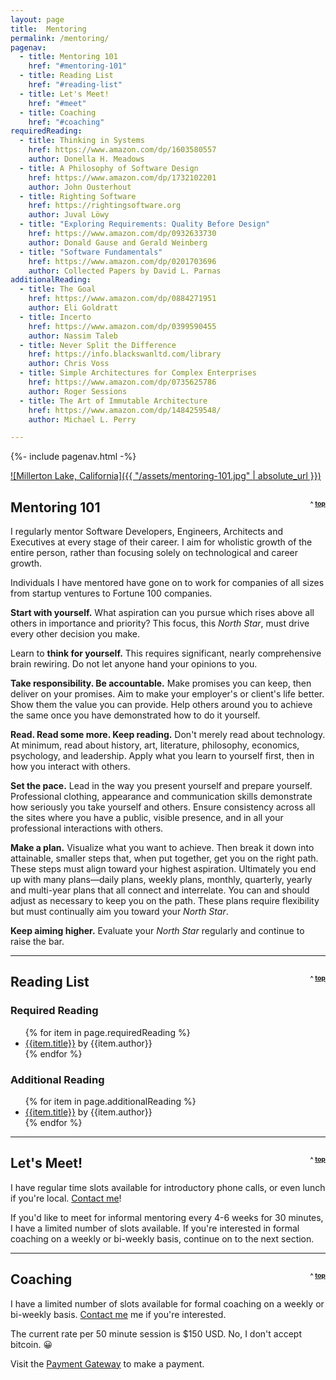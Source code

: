 ```yaml
---
layout: page
title:  Mentoring
permalink: /mentoring/
pagenav:
  - title: Mentoring 101
    href: "#mentoring-101"
  - title: Reading List
    href: "#reading-list"
  - title: Let's Meet!
    href: "#meet"
  - title: Coaching
    href: "#coaching"
requiredReading:
  - title: Thinking in Systems
    href: https://www.amazon.com/dp/1603580557
    author: Donella H. Meadows
  - title: A Philosophy of Software Design
    href: https://www.amazon.com/dp/1732102201
    author: John Ousterhout
  - title: Righting Software
    href: https://rightingsoftware.org
    author: Juval Löwy
  - title: "Exploring Requirements: Quality Before Design"
    href: https://www.amazon.com/dp/0932633730
    author: Donald Gause and Gerald Weinberg
  - title: "Software Fundamentals"
    href: https://www.amazon.com/dp/0201703696
    author: Collected Papers by David L. Parnas
additionalReading:
  - title: The Goal
    href: https://www.amazon.com/dp/0884271951
    author: Eli Goldratt
  - title: Incerto
    href: https://www.amazon.com/dp/0399590455
    author: Nassim Taleb
  - title: Never Split the Difference
    href: https://info.blackswanltd.com/library
    author: Chris Voss
  - title: Simple Architectures for Complex Enterprises
    href: https://www.amazon.com/dp/0735625786
    author: Roger Sessions
  - title: The Art of Immutable Architecture
    href: https://www.amazon.com/dp/1484259548/
    author: Michael L. Perry

---
```


{%- include pagenav.html -%}

[![Millerton Lake, California]({{ "/assets/mentoring-101.jpg" | absolute_url }})](/assets/mentoring-101.jpg)

<h2 id="mentoring-101">Mentoring 101 <span style="float: right; vertical-align: center; font-size: .5em">^ <a href="#top">top</a></span></h2>

I regularly mentor Software Developers, Engineers, Architects and Executives at every stage of their career. I aim for wholistic growth of the entire person, rather than focusing solely on technological and career growth.

Individuals I have mentored have gone on to work for companies of all sizes from startup ventures to Fortune 100 companies.

**Start with yourself.** What aspiration can you pursue which rises above all others in importance and priority? This focus, this *North Star*, must drive every other decision you make.

Learn to **think for yourself.** This requires significant, nearly comprehensive brain rewiring. Do not let anyone hand your opinions to you.

**Take responsibility. Be accountable.** Make promises you can keep, then deliver on your promises. Aim to make your employer's or client's life better. Show them the value you can provide. Help others around you to achieve the same once you have demonstrated how to do it yourself.

**Read. Read some more. Keep reading.** Don't merely read about technology. At minimum, read about history, art, literature, philosophy, economics, psychology, and leadership. Apply what you learn to yourself first, then in how you interact with others.

**Set the pace.** Lead in the way you present yourself and prepare yourself. Professional clothing, appearance and communication skills demonstrate how seriously you take yourself and others. Ensure consistency across all the sites where you have a public, visible presence, and in all your professional interactions with others.

**Make a plan.** Visualize what you want to achieve. Then break it down into attainable, smaller steps that, when put together, get you on the right path. These steps must align toward your highest aspiration. Ultimately you end up with many plans—daily plans, weekly plans, monthly, quarterly, yearly and multi-year plans that all connect and interrelate. You can and should adjust as necessary to keep you on the path. These plans require flexibility but must continually aim you toward your *North Star*.

**Keep aiming higher.** Evaluate your *North Star* regularly and continue to raise the bar.

<p><hr /></p>

<h2 id="reading-list">Reading List <span style="float: right; vertical-align: center; font-size: .5em">^ <a href="#top">top</a></span></h2>

<h3 id="required-reading">Required Reading</h3>
<ul>
{% for item in page.requiredReading %}
  <li><a href="{{item.href}}" target="_blank">{{item.title}}</a> by {{item.author}}</li>
{% endfor %}
</ul>

<h3 id="additional-reading">Additional Reading</h3>
<ul>
{% for item in page.additionalReading %}
  <li><a href="{{item.href}}" target="_blank">{{item.title}}</a> by {{item.author}}</li>
{% endfor %}
</ul>

<p><hr /></p>

<h2 id="meet">Let's Meet! <span style="float: right; vertical-align: center; font-size: .5em">^ <a href="#top">top</a></span></h2>

I have regular time slots available for introductory phone calls, or even lunch if you're local. [Contact me](/contact)!

If you'd like to meet for informal mentoring every 4-6 weeks for 30 minutes, I have a limited number of slots available. If you're interested in formal coaching on a weekly or bi-weekly basis, continue on to the next section.

<p><hr /></p>

<h2 id="coaching">Coaching <span style="float: right; vertical-align: center; font-size: .5em">^ <a href="#top">top</a></span></h2>

I have a limited number of slots available for formal coaching on a weekly or bi-weekly basis. [Contact me](/contact) me if you're interested.

The current rate per 50 minute session is $150 USD. No, I don't accept bitcoin. 😀 

Visit the <a href="https://buy.stripe.com/8wMg359qLeLO2XK4gj" target="_blank">Payment Gateway</a> to make a payment.
